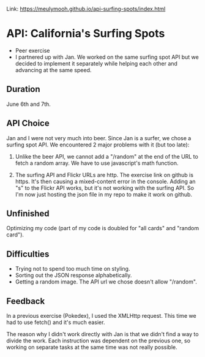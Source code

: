 Link: https://meulymooh.github.io/api-surfing-spots/index.html

# API: California's Surfing Spots

* Peer exercise
* I partnered up with Jan. We worked on the same surfing spot API but we decided to implement it separately while helping each other and advancing at the same speed.

## Duration

June 6th and 7th. 

## API Choice

Jan and I were not very much into beer. Since Jan is a surfer, we chose a surfing spot API. We encountered 2 major problems with it (but too late):

1. Unlike the beer API, we cannot add a "/random" at the end of the URL to fetch a random array. We have to use javascript's math function.

2. The surfing API and Flickr URLs are http. The exercise link on github is https. It's then causing a mixed-content error in the console. Adding an "s" to the Flickr API works, but it's not working with the surfing API. So I'm now just hosting the json file in my repo to make it work on github.

## Unfinished

Optimizing my code (part of my code is doubled for "all cards" and "random card").

## Difficulties

* Trying not to spend too much time on styling.
* Sorting out the JSON response alphabetically.   
* Getting a random image. The API url we chose doesn't allow "/random".

## Feedback

In a previous exercise (Pokedex), I used the XMLHttp request. This time we had to use fetch() and it's much easier.

The reason why I didn't work directly with Jan is that we didn't find a way to divide the work. Each instruction was dependent on the previous one, so working on separate tasks at the same time was not really possible.
